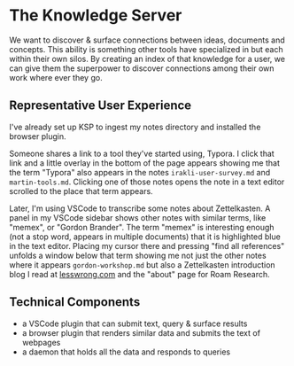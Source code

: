 # The Knowledge Server 

We want to discover & surface connections between ideas, documents and concepts. This ability is something other tools have specialized in but each within their own silos.  By creating an index of that knowledge for a user, we can give them the superpower to discover connections among their own work where ever they go.

## Representative User Experience

I've already set up KSP to ingest my notes directory and installed the browser plugin.

Someone shares a link to a tool they've started using, Typora. I click that link and a little overlay in the bottom of the page appears showing me that the term "Typora" also appears in the notes `irakli-user-survey.md` and `martin-tools.md`. Clicking one of those notes opens the note in a text editor scrolled to the place that term appears.

Later, I'm using VSCode to transcribe some notes about Zettelkasten. A panel in my VSCode sidebar shows other notes with similar terms, like "memex", or "Gordon Brander". The term "memex" is interesting enough (not a stop word, appears in multiple documents) that it is highlighted blue in the text editor. Placing my cursor there and pressing "find all references" unfolds a window below that term showing me not just the other notes where it appears `gordon-workshop.md` but also a Zettelkasten introduction blog I read at [lesswrong.com](https://lesswrong.com) and the "about" page for Roam Research.

## Technical Components

* a VSCode plugin that can submit text, query & surface results
* a browser plugin that renders similar data and submits the text of webpages
* a daemon that holds all the data and responds to queries

